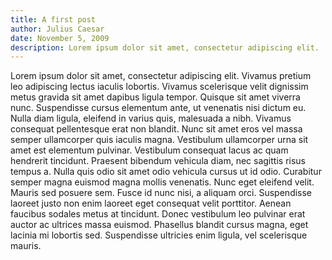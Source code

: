 ```yaml
---
title: A first post
author: Julius Caesar
date: November 5, 2009
description: Lorem ipsum dolor sit amet, consectetur adipiscing elit.
---
```


Lorem ipsum dolor sit amet, consectetur adipiscing elit. Vivamus pretium leo
adipiscing lectus iaculis lobortis. Vivamus scelerisque velit dignissim metus
gravida sit amet dapibus ligula tempor. Quisque sit amet viverra nunc.
Suspendisse cursus elementum ante, ut venenatis nisi dictum eu. Nulla diam
ligula, eleifend in varius quis, malesuada a nibh. Vivamus consequat
pellentesque erat non blandit. Nunc sit amet eros vel massa semper ullamcorper
quis iaculis magna. Vestibulum ullamcorper urna sit amet est elementum
pulvinar. Vestibulum consequat lacus ac quam hendrerit tincidunt. Praesent
bibendum vehicula diam, nec sagittis risus tempus a. Nulla quis odio sit amet
odio vehicula cursus ut id odio. Curabitur semper magna euismod magna mollis
venenatis. Nunc eget eleifend velit. Mauris sed posuere sem. Fusce id nunc
nisi, a aliquam orci. Suspendisse laoreet justo non enim laoreet eget consequat
velit porttitor. Aenean faucibus sodales metus at tincidunt. Donec vestibulum
leo pulvinar erat auctor ac ultrices massa euismod. Phasellus blandit cursus
magna, eget lacinia mi lobortis sed. Suspendisse ultricies enim ligula, vel
scelerisque mauris.
